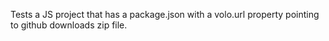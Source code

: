 Tests a JS project that has a package.json with a volo.url property pointing to github downloads zip file.
